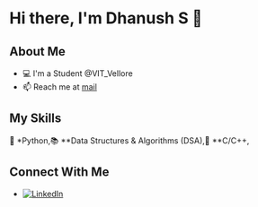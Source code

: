 # Hi there, I'm Dhanush S 👋

## About Me
- 💻 I'm a Student @VIT_Vellore
- 📫 Reach me at [mail](mailto:dhanushsun10@gmail.com)

## My Skills
 🐍 *Python,📚 **Data Structures & Algorithms (DSA),🔧 **C/C++,

## Connect With Me
- [![LinkedIn](https://img.shields.io/badge/LinkedIn-0077B5?style=flat&logo=linkedin&logoColor=white)](https://www.linkedin.com/in/dhanush-s-27a495322/)
